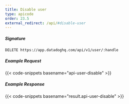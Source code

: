 ```yaml
---
title: Disable user
type: apicode
order: 23.5
external_redirect: /api/#disable-user
---
```


##### Signature
`DELETE https://app.datadoghq.com/api/v1/user/:handle`
##### Example Request
{{< code-snippets basename="api-user-disable" >}}
##### Example Response
{{< code-snippets basename="result.api-user-disable" >}}